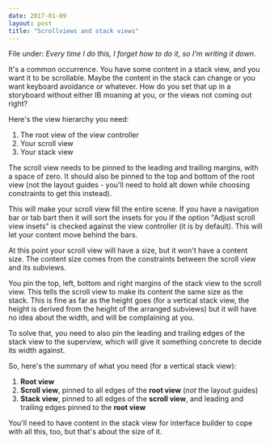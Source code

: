 ```yaml
--- 
date: 2017-01-09
layout: post
title: "Scrollviews and stack views"
--- 
```


File under: _Every time I do this, I forget how to do it, so I'm writing it down_. 

It's a common occurrence. You have some content in a stack view, and you want it to be scrollable. Maybe the content in the stack can change or you want keyboard avoidance or whatever. How do you set that up in a storyboard without either IB moaning at you, or the views not coming out right? 

<!--more-->

Here's the view hierarchy you need: 

1. The root view of the view controller
2. Your scroll view
3. Your stack view

The scroll view needs to be pinned to the leading and trailing margins, with a space of zero. It should also be pinned to the top and bottom of the root view (not the layout guides - you'll need to hold alt down while choosing constraints to get this instead). 

This will make your scroll view fill the entire scene. If you have a navigation bar or tab bart then it will sort the insets for you if the option "Adjust scroll view insets" is checked against the view controller (it is by default). This will let your content move behind the bars. 

At this point your scroll view will have a size, but it won't have a content size. The content size comes from the constraints between the scroll view and its subviews. 

You pin the top, left, bottom and right margins of the stack view to the scroll view. This tells the scroll view to make its content the same size as the stack. This is fine as far as the height goes (for a vertical stack view, the height is derived from the height of the arranged subviews) but it will have no idea about the width, and will be complaining at you.

To solve that, you need to also pin the leading and trailing edges of the stack view to the superview, which will give it something concrete to decide its width against. 

So, here's the summary of what you need (for a vertical stack view):

1. **Root view**
2. **Scroll view**, pinned to all edges of the **root view** (_not_ the layout guides)
3. **Stack view**, pinned to all edges of the **scroll view**, and leading and trailing edges pinned to the **root view**

You'll need to have content in the stack view for interface builder to cope with all this, too, but that's about the size of it.


